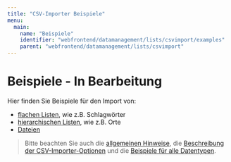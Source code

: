 ```yaml
---
title: "CSV-Importer Beispiele"
menu:
  main:
    name: "Beispiele"
    identifier: "webfrontend/datamanagement/lists/csvimport/examples"
    parent: "webfrontend/datamanagement/lists/csvimport"
---
```

# Beispiele - In Bearbeitung

Hier finden Sie Beispiele für den Import von:

- [flachen Listen](lists), wie z.B. Schlagwörter
- [hierarchischen Listen](hierarchies), wie z.B. Orte
- [Dateien](files)

> Bitte beachten Sie auch die [allgemeinen Hinweise](../general), die [Beschreibung der CSV-Importer-Optionen](../options) und die [Beispiele für alle Datentypen](../datatypes).